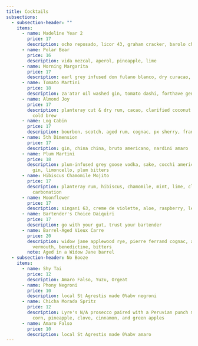 ```yaml
---
title: Cocktails
subsections:
  - subsection-header: ""
    items:
      - name: Madeline Year 2
        price: 17
        description: ocho reposado, licor 43, graham cracker, barolo chinato, espresso
      - name: Polar Bear
        price: 16
        description: vida mezcal, aperol, pineapple, lime
      - name: Morning Margarita
        price: 17
        description: earl grey infused don fulano blanco, dry curacao, agave, lime, Saline
      - name: Tomato Martini
        price: 18
        description: za'atar oil washed gin, tomato dashi, forthave genepi
      - name: Almond Joy
        price: 17
        description: planteray cut & dry rum, cacao, clarified coconut milk, almond,
          cold brew
      - name: Log Cabin
        price: 17
        description: bourbon, scotch, aged rum, cognac, px sherry, frangelico
      - name: 5th Dimension
        price: 17
        description: gin, china china, bruto americano, nardini amaro
      - name: Plum Martini
        price: 18
        description: plum-infused grey goose vodka, sake, cocchi americano, house-oaked
          gin, limoncello, plum bitters
      - name: Hibiscus Chamomile Mojito
        price: 17
        description: planteray rum, hibiscus, chamomile, mint, lime, clarified milk,
          carbonation
      - name: Moonflower
        price: 17
        description: singani 63, creme de violette, aloe, raspberry, lemon
      - name: Bartender's Choice Daiquiri
        price: 17
        description: go with your gut, trust your bartender
      - name: Barrel-Aged Vieux Carre
        price: 20
        description: widow jane applewood rye, pierre ferrand cognac, antica rosso
          vermouth, benedictine, bitters
        note: Aged in a Widow Jane barrel
  - subsection-header: No Booze
    items:
      - name: Shy Tai
        price: 12
        description: Amaro Falso, Yuzu, Orgeat
      - name: Phony Negroni
        price: 10
        description: local St Agrestis made 0%abv negroni
      - name: Chicha Morada Spritz
        price: 12
        description: Lyre's N/A prosecco paired with a Peruvian punch made with purple
          corn, pineapple, clove, cinnamon, and green apples
      - name: Amaro Falso
        price: 10
        description: local St Agrestis made 0%abv amaro
---
```

